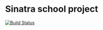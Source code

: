 # Sinatra school project

[![Build Status](https://travis-ci.org/Paul-weqe/sinatra-school-system.svg?branch=master)](https://travis-ci.org/Paul-weqe/sinatra-school-system)